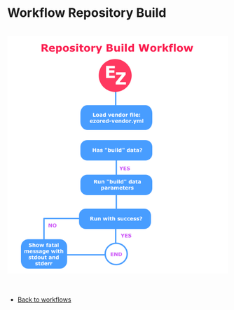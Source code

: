 # Workflow Repository Build

<br />

<img src="../extras/images/doc-workflow-repository-build.png?v=2017-12-15" alt="ezored">

<br />
<br />
<br />

- [Back to workflows](WORKFLOWS.md)
  